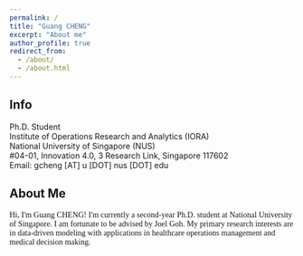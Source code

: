 ```yaml
---
permalink: /
title: "Guang CHENG"
excerpt: "About me"
author_profile: true
redirect_from: 
  - /about/
  - /about.html
---  
```


## Info
Ph.D. Student  
Institute of Operations Research and Analytics (IORA)  
National University of Singapore (NUS)   
#04-01, Innovation 4.0, 3 Research Link, Singapore 117602   
Email: gcheng [AT] u [DOT] nus [DOT] edu  

<h2>About Me</h2>
<p style="font-family:Times New Roman;">
Hi, I'm Guang CHENG! I'm currently a second-year Ph.D. student at National University of Singapore.
I am fortunate to be advised by Joel Goh.
My primary research interests are in data-driven modeling with applications in healthcare operations management and medical decision making.
</p>